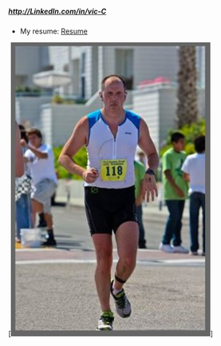 
##### http://LinkedIn.com/in/vic-C

- My resume: <a href="resume2.doc" download>Resume</a>

[<img src="run.jpg" width="400"/>]
